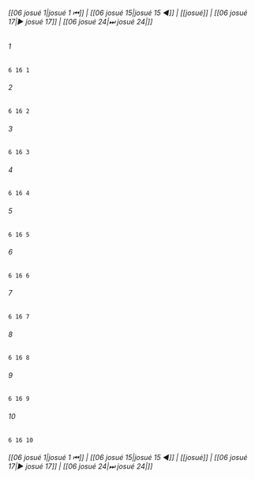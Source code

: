 
###### [[06 josué 1|josué 1 ⏮]] | [[06 josué 15|josué 15 ◀]] | [[josué]] | [[06 josué 17|▶ josué 17]] | [[06 josué 24|⏭ josué 24|]]

###### 1
``` verse
6 16 1 
```
###### 2
``` verse
6 16 2 
```
###### 3
``` verse
6 16 3 
```
###### 4
``` verse
6 16 4 
```
###### 5
``` verse
6 16 5 
```
###### 6
``` verse
6 16 6 
```
###### 7
``` verse
6 16 7 
```
###### 8
``` verse
6 16 8 
```
###### 9
``` verse
6 16 9 
```
###### 10
``` verse
6 16 10 
```

###### [[06 josué 1|josué 1 ⏮]] | [[06 josué 15|josué 15 ◀]] | [[josué]] | [[06 josué 17|▶ josué 17]] | [[06 josué 24|⏭ josué 24|]]

